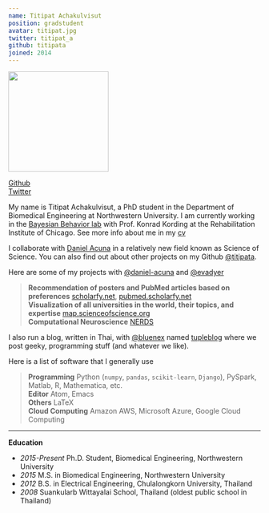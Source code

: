 ```yaml
---
name: Titipat Achakulvisut
position: gradstudent
avatar: titipat.jpg
twitter: titipat_a
github: titipata
joined: 2014
---
```


<img width="200" src="{{site.baseurl}}/images/people/{{page.avatar}}">

<a href="https://github.com/titipata"><i class="fa fa-github"></i> Github</a><br>
<a href="https://twitter.com/titipat_a"><i class="fa fa-twitter"></i> Twitter</a>

My name is Titipat Achakulvisut, a PhD student in the Department of Biomedical Engineering at Northwestern University.
I am currently working in the [Bayesian Behavior lab](http://klab.smpp.northwestern.edu/wiki/index.php5/Main_Page)
with Prof. Konrad Kording at the Rehabilitation Institute of Chicago. See more info about me in my
[cv](http://titipata.github.io/images/pdf/Titipat_CV.pdf)


I collaborate with [Daniel Acuna](http://www.scienceofscience.org/) in a relatively new field known as Science of Science.
You can also find out about other projects on my Github [@titipata](https://github.com/titipata).


Here are some of my projects with [@daniel-acuna](https://github.com/daniel-acuna) and [@evadyer](https://github.com/evadyer)

> **Recommendation of posters and PubMed articles based on preferences** [scholarfy.net](http://www.scholarfy.net/), [pubmed.scholarfy.net](http://pubmed.scholarfy.net/) <br>
> **Visualization of all universities in the world, their topics, and expertise** [map.scienceofscience.org](http://map.scienceofscience.org/) <br>
> **Computational Neuroscience** [NERDS](https://github.com/KordingLab/nerds)


I also run a blog, written in Thai, with [@bluenex](https://github.com/bluenex) named [tupleblog](http://tupleblog.github.io/)
where we post geeky, programming stuff (and whatever we like).


Here is a list of software that I generally use

> **Programming** Python (`numpy`, `pandas`, `scikit-learn`, `Django`), PySpark, Matlab, R, Mathematica, etc. <br>
> **Editor** Atom, Emacs <br>
> **Others** LaTeX <br>
> **Cloud Computing** Amazon AWS, Microsoft Azure, Google Cloud Computing

<hr>

**Education**
<ul>
  <li><i>2015-Present</i> Ph.D. Student, Biomedical Engineering, Northwestern University</li>
  <li><i>2015</i> M.S. in Biomedical Engineering, Northwestern University</li>
  <li><i>2012</i> B.S. in Electrical Engineering, Chulalongkorn University, Thailand</li>
  <li><i>2008</i> Suankularb Wittayalai School, Thailand (oldest public school in Thailand) </li>
</ul>
